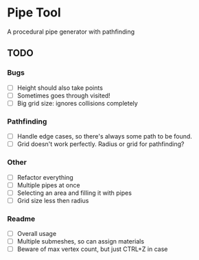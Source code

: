 # Pipe Tool

A procedural pipe generator with pathfinding

## TODO

### Bugs

- [ ] Height should also take points
- [ ] Sometimes goes through visited!
- [ ] Big grid size: ignores collisions completely

### Pathfinding

- [ ] Handle edge cases, so there's always some path to be found.
- [ ] Grid doesn't work perfectly. Radius or grid for pathfinding?

### Other

- [ ] Refactor everything
- [ ] Multiple pipes at once
- [ ] Selecting an area and filling it with pipes
- [ ] Grid size less then radius

### Readme

- [ ] Overall usage
- [ ] Multiple submeshes, so can assign materials
- [ ] Beware of max vertex count, but just CTRL+Z in case